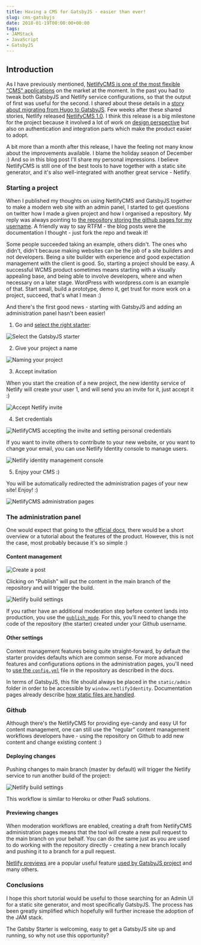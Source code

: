 ```yaml
---
title: Having a CMS for GatsbyJS - easier than ever!
slug: cms-gatsbyjs
date: 2018-01-19T00:00:00+00:00
tags:
- JAMStack
- JavaScript
- GatsbyJS
---
```


## Introduction

As I have previously mentioned, [NetlifyCMS is one of the most flexible "CMS" applications](/admin-ui-gatsby-static-site-generator) on the market at the moment. In the past you had to tweak both GatsbyJS and Netlify service configurations, so that the output of first was useful for the second. I shared about these details in a [story about migrating from Hugo to GatsbyJS](https://www.gatsbyjs.org/blog/2017-11-06-migrate-hugo-gatsby/#admin-panel). Few weeks after these shared stories, Netlify released [NetlifyCMS 1.0](https://www.netlify.com/blog/2017/12/07/open-source-netlify-cms-hits-1.0-bringing-git-based-content-management-to-static-sites-everywhere/). I think this release is a big milestone for the project because it involved a lot of work on [design perspective](https://github.com/netlify/netlify-cms/issues?q=is%3Aissue+is%3Aopen+sort%3Acomments-desc+label%3A%22area%3A+design%22) but also on authentication and integration parts which make the product easier to adopt.

A bit more than a month after this release, I have the feeling not many know about the improvements available. I blame the holiday season of December :) And so in this blog post I'll share my personal impressions. I believe NetlifyCMS is still one of the best tools to have together with a static site generator, and it's also well-integrated with another great service - Netlify.

### Starting a project

When I published my thoughts on using NetlifyCMS and GatsbyJS together to make a modern web site with an admin panel, I started to get questions on twitter how I made a given project and how I organised a repository. My reply was always pointing to [the repository storing the github pages for my username](https://github.com/kalinchernev/kalinchernev.github.io). A friendly way to say RTFM - the blog posts were the documentation I thought - just fork the repo and tweak it!

Some people succeeded taking an example, others didn't. The ones who didn't, didn't because making websites can be the job of a site builders and not developers. Being a site builder with experience and good expectation management with the client is good. So, starting a project should be easy. A successful WCMS product sometimes means starting with a visually appealing base, and being able to involve developers, where and when necessary on a later stage. WordPress with wordpress.com is an example of that. Start small, build a prototype, demo it, get trust for more work on a project, succeed, that's what I mean :)

And there's the first good news - starting with GatsbyJS and adding an administration panel hasn't been easier!

1.  Go and [select the right starter](https://www.netlifycms.org/docs/start-with-a-template/):

![Select the GatsbyJS starter](./images/netlifycms-gatsbyjs-starter.png)

2.  Give your project a name

![Naming your project](./images/gatsbyjs-starter-progress.gif)

3.  Accept invitation

When you start the creation of a new project, the new identity service of Netlify will create your user 1, and will send you an invite for it, just accept it :)

![Accept Netlify invite](./images/accept-netlify-invite.png)

4.  Set credentials

![NetlifyCMS accepting the invite and setting personal credentials](./images/netlifycms-set-credentials.png)

If you want to invite others to contribute to your new website, or you want to change your email, you can use Netlify Identity console to manage users.

![Netlify identity management console](./images/netlify-identity-management.png)

5.  Enjoy your CMS :)

You will be automatically redirected the administration pages of your new site! Enjoy! :)

![NetlifyCMS administration pages](./images/netlifycms-admin-pages.png)

### The administration panel

One would expect that going to the [official docs](https://www.netlifycms.org/docs/), there would be a short overview or a tutorial about the features of the product. However, this is not the case, most probably because it's so simple :)

#### Content management

![Create a post](./images/netlifycms-create-blog-post.gif)

Clicking on "Publish" will put the content in the main branch of the repository and will trigger the build.

![Netlify build settings](./images/netlify-build-settings.png)

If you rather have an additional moderation step before content lands into production, you use the [`publish_mode`](https://www.netlifycms.org/docs/configuration-options/#publish-mode). For this, you'll need to change the code of the repository (the starter) created under your Github username.

#### Other settings

Content management features being quite straight-forward, by default the starter provides defaults which are common sense. For more advanced features and configurations options in the administration pages, you'll need to [use the `config.yml`](https://www.netlifycms.org/docs/configuration-options/) file in the repository as described in the docs.

In terms of GatsbyJS, this file should always be placed in the `static/admin` folder in order to be accessible by `window.netlifyIdentity`. Documentation pages already describe [how static files are handled](https://www.gatsbyjs.org/docs/caching/#static-files).

### Github

Although there's the NetlifyCMS for providing eye-candy and easy UI for content management, one can still use the "regular" content management workflows developers have - using the repository on Github to add new content and change existing content :)

#### Deploying changes

Pushing changes to main branch (master by default) will trigger the Netlify service to run another build of the project:

![Netlify build settings](./images/netlify-listening-repository-changes.png)

This workflow is similar to Heroku or other PaaS solutions.

#### Previewing changes

When moderation workflows are enabled, creating a draft from NetlifyCMS administration pages means that the tool will create a new pull request to the main branch on your behalf. You can do the same just as you are used to do working with the repository directly - creating a new branch locally and pushing it to a branch for a pull request.

[Netlify previews](https://www.netlify.com/blog/2016/07/20/introducing-deploy-previews-in-netlify/) are a popular useful feature [used by GatsbyJS project](https://github.com/gatsbyjs/gatsby/blob/936c33a262eba0d3e053e67396079c34507f5cb8/docs/docs/deploy-gatsby.md) and many others.

### Conclusions

I hope this short tutorial would be useful to those searching for an Admin UI for a static site generator, and most specifically GatsbyJS. The process has been greatly simplified which hopefully will further increase the adoption of the JAM stack.

The Gatsby Starter is welcoming, easy to get a GatsbyJS site up and running, so why not use this opportunity?
